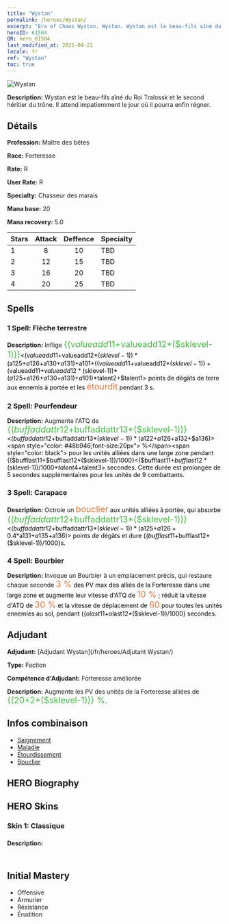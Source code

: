 ```yaml
---
title: "Wystan"
permalink: /heroes/Wystan/
excerpt: "Era of Chaos Wystan. Wystan. Wystan est le beau-fils aîné du Roi Tralossk et le second héritier du trône. Il attend impatiemment le jour où il pourra enfin régner."
heroID: 61504
QR: hero_61504
last_modified_at: 2021-04-21
locale: fr
ref: "Wystan"
toc: true
---
```

  ![Wystan](/images/h/h_Wystan.jpg)

 **Description:** Wystan est le beau-fils aîné du Roi Tralossk et le second héritier du trône. Il attend impatiemment le jour où il pourra enfin régner.
## Détails
 **Profession:** Maître des bêtes

 **Race:** Forteresse

 **Rate:** R

 **User Rate:** R

 **Specialty:** Chasseur des marais

 **Mana base:** 20

 **Mana recovery:** 5.0


  | Stars   |     Attack     |    Deffence    |      Specialty     |
  |---------|:---------------:|:---------------:|--------------------|
  |    1    | 8 | 10 | TBD |
  |    2    | 12 | 15 | TBD |
  |    3    | 16 | 20 | TBD |
  |    4    | 20 | 25 | TBD |

## Spells
### 1 Spell: Flèche terrestre
 **Description:** Inflige <span style="color: #48b946;font-size:20px">{($valueadd11+$valueadd12*($sklevel-1))}</span><span style="color: black"><($valueadd11+$valueadd12*($sklevel-1))*($a125+$a126+$a130+$a131)+$a101+(($valueadd11+$valueadd12*($sklevel-1))+($valueadd11+$valueadd12*($sklevel-1))*($a125+$a126+$a130+$a131)+$a101)*$talent2+$talent1> points de dégâts de terre aux ennemis à portée et les <span style="color: #e07c44;font-size:20px">étourdit</span><span style="color: black"> pendant 3 s.

### 2 Spell: Pourfendeur
 **Description:** Augmente l'ATQ de <span style="color: #48b946;font-size:20px">{($buffaddattr12+$buffaddattr13*($sklevel-1))}</span><span style="color: black"><($buffaddattr12+$buffaddattr13*($sklevel-1))*($a122+$a126+$a132+$a136)><span style="color: #48b946;font-size:20px"> %</span><span style="color: black"> pour les unités alliées dans une large zone pendant {($bufflast11+$bufflast12*($sklevel-1))/1000}<($bufflast11+$bufflast12*($sklevel-1))/1000*$talent4+$talent3> secondes. Cette durée est prolongée de 5 secondes supplémentaires pour les unités de 9 combattants.

### 3 Spell: Carapace
 **Description:** Octroie un <span style="color: #e07c44;font-size:20px">bouclier</span><span style="color: black"> aux unités alliées à portée, qui absorbe <span style="color: #48b946;font-size:20px">{($buffaddattr12+$buffaddattr13*($sklevel-1))}</span><span style="color: black"><($buffaddattr12+$buffaddattr13*($sklevel-1))*($a125+$a126+0.4*$a131+$a135+$a136)> points de dégâts et dure {($bufflast11+$bufflast12*($sklevel-1))/1000}s.

### 4 Spell: Bourbier
 **Description:** Invoque un Bourbier à un emplacement précis, qui restaure chaque seconde <span style="color: #e07c44;font-size:20px">3 %</span><span style="color: black"> des PV max des alliés de la Forteresse dans une large zone et augmente leur vitesse d'ATQ de <span style="color: #e07c44;font-size:20px">10 %</span><span style="color: black"> ; réduit la vitesse d'ATQ de <span style="color: #e07c44;font-size:20px">30 %</span><span style="color: black"> et la vitesse de déplacement de <span style="color: #e07c44;font-size:20px">60</span><span style="color: black"> pour toutes les unités ennemies au sol, pendant {($olast11+$olast12*($sklevel-1))/1000} secondes.


## Adjudant

 **Adjudant:**  [Adjudant Wystan](/fr/heroes/Adjutant Wystan/) 

 **Type:**  Faction 

 **Compétence d'Adjudant:**  Forteresse améliorée 

 **Description:** Augmente les PV des unités de la Forteresse alliées de <span style="color: #48b946;font-size:20px">{(20+2*($sklevel-1))} %</span><span style="color: black">.

## Infos combinaison

* [Saignement](/fr/combination/Saignement/) 
* [Maladie](/fr/combination/Maladie/) 
* [Étourdissement](/fr/combination/Étourdissement/) 
* [Bouclier](/fr/combination/Bouclier/) 

## HERO Biography

## HERO Skins
### Skin 1: **Classique**

 **Description:** <span style="color: #ffffff;font-size:20px">Il me reste tant à apprendre avant de devenir roi.</span>



## Initial Mastery
   - Offensive
   - Armurier
   - Résistance
   - Érudition
